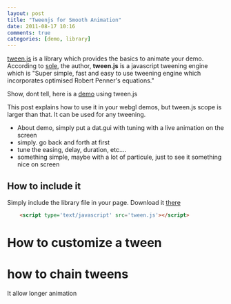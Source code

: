 ```yaml
---
layout: post
title: "Tweenjs for Smooth Animation"
date: 2011-08-17 10:16
comments: true
categories: [demo, library]
---
```


[tween.js](https://github.com/sole/tween.js) is a library which provides the basics to
animate your demo.
According to [sole](https://github.com/sole), the author, **tween.js**
is a javascript tweening engine which is
"Super simple, fast and easy to use tweening engine which incorporates optimised Robert Penner's equations."

Show, dont tell, here is a [demo](/data/tweenjs-for-smooth-animation/tweenjs-for-smooth-animation.html)
using tween.js

This post explains how to use it in your webgl demos, but tween.js scope is larger than that. It
can be used for any tweening.

* About demo, simply put a dat.gui with tuning with a live animation on the screen
* simply. go back and forth at first
* tune the easing, delay, duration, etc....
* something simple, maybe with a lot of particule, just to see it something nice on screen


## How to include it

Simply include the library file in your page. Download it [there](https://github.com/sole/tween.js)

``` html
    <script type='text/javascript' src='tween.js'></script>
```

# How to customize a tween

# how to chain tweens

It allow longer animation

<!--more-->


